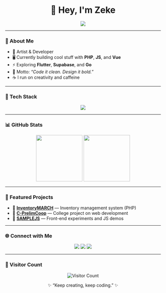<h1 align="center">👋 Hey, I'm Zeke</h1>
<p align="center">
  <img src="https://readme-typing-svg.demolab.com?font=Poppins&size=20&duration=3000&pause=1000&color=00BFFF&center=true&vCenter=true&width=500&lines=Full+Stack+Developer;Artist+%2F+Designer;Coding+is+my+canvas;Welcome+to+my+GitHub!"/>
</p>

---

### 🧩 About Me
- 🎨 Artist & Developer  
- 🖥️ Currently building cool stuff with **PHP**, **JS**, and **Vue**  
- ⚡ Exploring **Flutter**, **Supabase**, and **Go**  
- 💭 Motto: *“Code it clean. Design it bold.”*  
- ☕ I run on creativity and caffeine  

---

### 🔧 Tech Stack
<p align="center">
  <img src="https://skillicons.dev/icons?i=php,js,vue,flutter,go,html,css,tailwind,git,github,vscode,supabase" />
</p>

---

### 📊 GitHub Stats
<p align="center">
  <img src="https://github-readme-stats.vercel.app/api?username=Zekechan11&show_icons=true&theme=tokyonight" height="150" />
  <img src="https://github-readme-stats.vercel.app/api/top-langs/?username=Zekechan11&layout=compact&theme=tokyonight" height="150" />
</p>

---

### 🚀 Featured Projects
- 🔹 [**InventoryMARCH**](https://github.com/Zekechan11/InventoryMARCH) — Inventory management system (PHP)
- 🔹 [**C-PrelimCoop**](https://github.com/Zekechan11/C-PrelimCoop) — College project on web development
- 🔹 [**SAMPLEJS**](https://github.com/Zekechan11/SAMPLEJS) — Front-end experiments and JS demos

---

### 🌐 Connect with Me
<p align="center">
  <a href="https://github.com/Zekechan11" target="_blank"><img src="https://skillicons.dev/icons?i=github" /></a>
  <a href="https://www.instagram.com/" target="_blank"><img src="https://skillicons.dev/icons?i=instagram" /></a>
  <a href="mailto:youremail@example.com"><img src="https://skillicons.dev/icons?i=gmail" /></a>
</p>

---

### 🧮 Visitor Count
<p align="center">
  <img src="https://profile-counter.glitch.me/Zekechan11/count.svg" alt="Visitor Count"/>
</p>

<p align="center">✨ “Keep creating, keep coding.” ✨</p>
